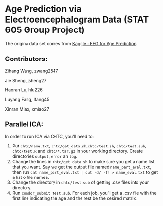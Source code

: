 # Age Prediction via Electroencephalogram Data (STAT 605 Group Project) 
The origina data set comes from [Kaggle : EEG for Age Prediction](https://www.kaggle.com/ayurgo/data-eeg-age-v1).

## Contributors:

Zihang Wang, zwang2547

Jie Sheng, jsheng27

Haoran Lu, hlu226

Luyang Fang, lfang45

Xinran Miao, xmiao27

## Parallel ICA:
In order to run ICA via CHTC, you'll need to:
1. Put `chtc/name.txt`, `chtc/get_data.sh`,`chtc/test.sh`, `chtc/test.sub`, `chtc/test.R` and `chtc/*.tar.gz`  in your working directory. Create directories `output`, `error` an `log`.
2. Change the lines in `chtc/get_data.sh` to make sure you get a name list that you want. Say we get the output file named `name_part_eval.txt`, then run `cat name_part_eval.txt | cut -d/ -f4 > name_eval.txt` to get a list o file names.
3. Change the directory in `chtc/test.sub` of getting .csv files into your directory.
4. Run `condor_submit test.sub`.
For each job, you'll get a .csv file with the first line indicating the age and the rest be the desired matrix.

